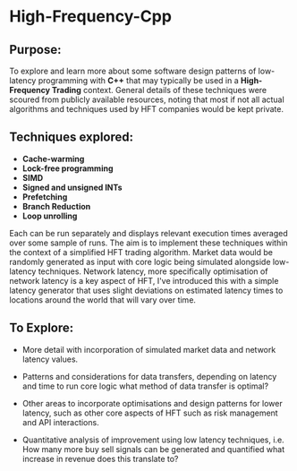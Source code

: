 # High-Frequency-Cpp



## Purpose:

To explore and learn more about some software design patterns of low-latency programming with **C++** that may typically be used in a **High-Frequency Trading** context.
General details of these techniques were scoured from publicly available resources, noting that most if not all actual algorithms and techniques used by HFT companies would be kept private.


## Techniques explored:

 - **Cache-warming**
 - **Lock-free programming**
 - **SIMD**
 - **Signed and unsigned INTs**
 - **Prefetching**
 - **Branch Reduction**
 - **Loop unrolling**



Each can be run separately and displays relevant execution times averaged over some sample of runs.
The aim is to implement these techniques within the context of a simplified HFT trading algorithm. Market data would be randomly generated as input with core logic being simulated alongside low-latency techniques. 
Network latency, more specifically optimisation of network latency is a key aspect of HFT, I've introduced this with a simple latency generator that uses slight deviations on estimated latency times to locations around the world that will vary over time.



## To Explore:



 - More detail with incorporation of simulated market data and network 
   latency values.
 - Patterns and considerations for data transfers, depending on latency 
   and time to run core logic what method of data  transfer is optimal?
   
 - Other areas to incorporate optimisations and design patterns for lower latency, such as other core aspects of HFT such as risk management and API interactions.
 - Quantitative analysis of improvement using low latency techniques, i.e. How many more buy sell signals can be generated and quantified what increase in revenue does this translate to?
